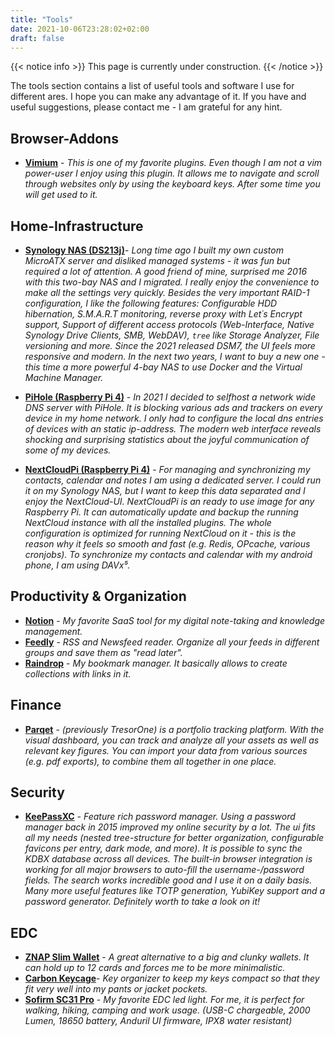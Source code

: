 ```yaml
---
title: "Tools"
date: 2021-10-06T23:28:02+02:00
draft: false
---
```


{{< notice info >}} This page is currently under construction. {{< /notice >}}

The tools section contains a list of useful tools and software I use for different ares. I hope you can make any advantage of it. If you have and useful suggestions, please contact me - I am grateful for any hint.

## Browser-Addons

- [**Vimium**](https://github.com/philc/vimium) - _This is one of my favorite plugins. Even though I am not a vim power-user I enjoy using this plugin. It allows me to navigate and scroll through websites only by using the keyboard keys. After some time you will get used to it._

## Home-Infrastructure

- [**Synology NAS (DS213j)**](https://www.synology.com/)- _Long time ago I built my own custom MicroATX server and disliked managed systems - it was fun but required a lot of attention. A good friend of mine, surprised me 2016 with this two-bay NAS and I migrated. I really enjoy the convenience to make all the settings very quickly. Besides the very important RAID-1 configuration, I like the following features: Configurable HDD hibernation, S.M.A.R.T monitoring, reverse proxy with Let´s Encrypt support, Support of different access protocols (Web-Interface, Native Synology Drive Clients, SMB, WebDAV), `tree` like Storage Analyzer, File versioning and more. Since the 2021 released DSM7, the UI feels more responsive and modern. In the next two years, I want to buy a new one - this time a more powerful 4-bay NAS to use Docker and the Virtual Machine Manager._

- [**PiHole (Raspberry Pi 4)**](https://github.com/pi-hole/pi-hole) - _In 2021 I decided to selfhost a network wide DNS server with PiHole. It is blocking various ads and trackers on every device in my home network. I only had to configure the local dns entries of devices with an static ip-address. The modern web interface reveals shocking and surprising statistics about the joyful communication of some of my devices._

- [**NextCloudPi (Raspberry Pi 4)**](https://github.com/nextcloud/nextcloudpi) - _For managing and synchronizing my contacts, calendar and notes I am using a dedicated server. I could run it on my Synology NAS, but I want to keep this data separated and I enjoy the NextCloud-UI. NextCloudPi is an ready to use image for any Raspberry Pi. It can automatically update and backup the running NextCloud instance with all the installed plugins. The whole configuration is optimized for running NextCloud on it - this is the reason why it feels so smooth and fast (e.g. Redis, OPcache, various cronjobs). To synchronize my contacts and calendar with my android phone, I am using DAVx⁵._

## Productivity & Organization

- [**Notion**](https://www.notion.so/) - _My favorite SaaS tool for my digital note-taking and knowledge management._
- [**Feedly**](https://feedly.com/) - _RSS and Newsfeed reader. Organize all your feeds in different groups and save them as "read later"._
- [**Raindrop**](https://app.raindrop.io/) - _My bookmark manager. It basically allows to create collections with links in it._

## Finance

- [**Parqet**](https://app.parqet.com/) - _(previously TresorOne) is a portfolio tracking platform. With the visual dashboard, you can track and analyze all your assets as well as relevant key figures. You can import your data from various sources (e.g. pdf exports), to combine them all together in one place._

## Security

- [**KeePassXC**](https://github.com/keepassxreboot/keepassxc) - _Feature rich password manager. Using a password manager back in 2015 improved my online security by a lot. The ui fits all my needs (nested tree-structure for better organization, configurable favicons per entry, dark mode, and more). It is possible to sync the KDBX database across all devices. The built-in browser integration is working for all major browsers to auto-fill the username-/password fields. The search works incredible good and I use it on a daily basis. Many more useful features like TOTP generation, YubiKey support and a password generator. Definitely worth to take a look on it!_

## EDC

- [**ZNAP Slim Wallet**](https://www.amazon.de/gp/product/B081NGP2NY) - _A great alternative to a big and clunky wallets. It can hold up to 12 cards and forces me to be more minimalistic._
- [**Carbon Keycage**](https://www.amazon.de/gp/product/B00REWHOKQ)- _Key organizer to keep my keys compact so that they fit very well into my pants or jacket pockets._
- [**Sofirm SC31 Pro**](https://www.amazon.de/gp/product/B08FM6MZQ6) - _My favorite EDC led light. For me, it is perfect for walking, hiking, camping and work usage. (USB-C chargeable, 2000 Lumen, 18650 battery, Anduril UI firmware, IPX8 water resistant)_
